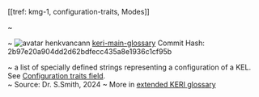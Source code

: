 [[tref: kmg-1, configuration-traits, Modes]]

~ <!-- This is a copy of the saved remote text. Remove it if you like. It is automatically (re)generated -->

~ <span class="meta-info"><span>![avatar](https://avatars.githubusercontent.com/u/479356?v=4) henkvancann</span> <span>[keri-main-glossary](https://github.com/henkvancann/keri-main-glossary)</span> <span class="commit-hash">Commit Hash: 2b97e20a904dd2d62bdfecc435a8e1936c1cf95b</span></span>

~ a list of specially defined strings representing a configuration of a KEL. See [Configuration traits field](#configuration-traits-field).  
~ Source: Dr. S.Smith, 2024
~ More in <a href="https://weboftrust.github.io/WOT-terms/docs/glossary/configuration-traits">extended KERI glossary</a>
